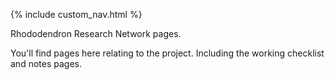 {% include custom_nav.html %}

Rhododendron Research Network pages.

You'll find pages here relating to the project. Including the working checklist and notes pages.

